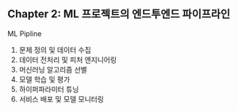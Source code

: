 ## Chapter 2: ML 프로젝트의 엔드투엔드 파이프라인

ML Pipline
1. 문제 정의 및 데이터 수집
2. 데이터 전처리 및 피처 엔지니어링
3. 머신러닝 알고리즘 선별
4. 모델 학습 및 평가
5. 하이퍼파라미터 튜닝
6. 서비스 배포 및 모델 모니터링